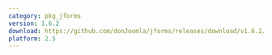 ```yaml
---
category: pkg_jforms
version: 1.6.2
download: https://github.com/donJoomla/jforms/releases/download/v1.6.2/pkg_jforms_full_162_j25.zip
platform: 2.5
---
```

